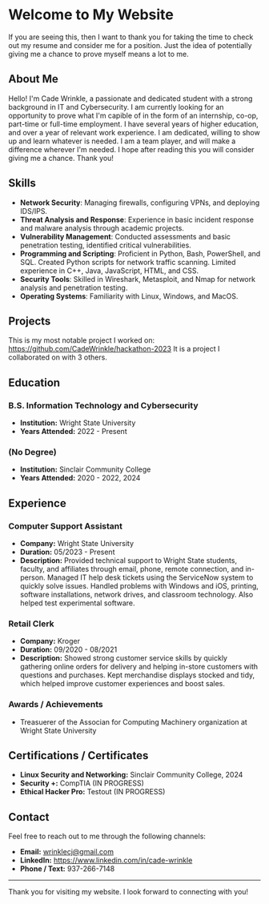 # Welcome to My Website

If you are seeing this, then I want to thank you for taking the time to check out my resume and consider me for a position. Just the idea of potentially giving me a chance to prove myself means a lot to me.

## About Me

Hello! I'm Cade Wrinkle, a passionate and dedicated student with a strong background in IT and Cybersecurity. I am currently looking for an opportunity to prove what I'm capible of in the form of an internship, co-op, part-time or full-time employment. I have several years of higher education, and over a year of relevant work experience. I am dedicated, willing to show up and learn whatever is needed. I am a team player, and will make a difference wherever I'm needed. I hope after reading this you will consider giving me a chance. Thank you!

## Skills
- **Network Security**: Managing firewalls, configuring VPNs, and deploying IDS/IPS.
- **Threat Analysis and Response**: Experience in basic incident response and malware analysis through academic projects.
- **Vulnerability Management**: Conducted assessments and basic penetration testing, identified critical vulnerabilities.
- **Programming and Scripting**: Proficient in Python, Bash, PowerShell, and SQL. Created Python scripts for network traffic scanning. Limited experience in C++, Java, JavaScript, HTML, and CSS.
- **Security Tools**: Skilled in Wireshark, Metasploit, and Nmap for network analysis and penetration testing.
- **Operating Systems**: Familiarity with Linux, Windows, and MacOS.

## Projects
This is my most notable project I worked on: https://github.com/CadeWrinkle/hackathon-2023 It is a project I collaborated on with 3 others. 
## Education

### B.S. Information Technology and Cybersecurity
- **Institution:** Wright State University
- **Years Attended:** 2022 - Present

### (No Degree)
- **Institution:** Sinclair Community College
- **Years Attended:** 2020 - 2022, 2024

## Experience

### Computer Support Assistant
- **Company:** Wright State University
- **Duration:** 05/2023 - Present
- **Description:** Provided technical support to Wright State students, faculty, and affiliates through email, phone, remote connection, and in-person. Managed IT help desk tickets using the ServiceNow system to quickly solve issues. Handled problems with Windows and iOS, printing, software installations, network drives, and classroom technology. Also helped test experimental software.

### Retail Clerk
- **Company:** Kroger
- **Duration:** 09/2020 - 08/2021
- **Description:** Showed strong customer service skills by quickly gathering online orders for delivery and helping in-store customers with questions and purchases. Kept merchandise displays stocked and tidy, which helped improve customer experiences and boost sales.

### Awards / Achievements
- Treasuerer of the Associan for Computing Machinery organization at Wright State University

## Certifications / Certificates

- **Linux Security and Networking:** Sinclair Community College, 2024
- **Security +:** CompTIA (IN PROGRESS)
- **Ethical Hacker Pro:** Testout (IN PROGRESS)

## Contact

Feel free to reach out to me through the following channels:

- **Email:** wrinklecj@gmail.com
- **LinkedIn:** https://www.linkedin.com/in/cade-wrinkle
- **Phone / Text:** 937-266-7148

---

Thank you for visiting my website. I look forward to connecting with you!
